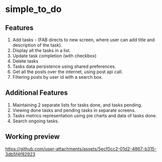 # simple_to_do

## Features
1. Add tasks - (FAB directs to new screen, where user can add title and description of the task).
2. Display all the tasks in a list.
3. Update task completion (with checkbox)
4. Delete tasks
5. Tasks data persistence using shared preferences.
6. Get all the posts over the internet, using post api call.
7. Filtering posts by user id with a search box.

## Additional Features
1. Maintaining 2 separate lists for tasks done, and tasks pending.
2. Viewing done tasks and pending tasks in separate screens.
3. Tasks metrics representation using pie charts and data of tasks done.
4. Search ongoing tasks.

## Working preview

https://github.com/user-attachments/assets/5ecf0cc2-01d2-4867-b315-3db5f4f82923
